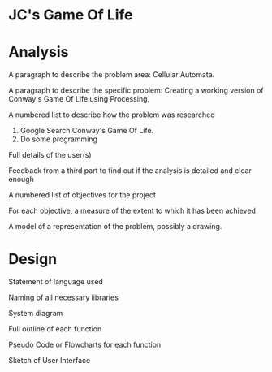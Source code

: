 # JC's Game Of Life

# Analysis
A paragraph to describe the problem area:
Cellular Automata.

A paragraph to describe the specific problem:
Creating a working version of Conway's Game Of Life using Processing.

A numbered list to describe how the problem was researched
1) Google Search Conway's Game Of Life.
2) Do some programming

Full details of the user(s)

Feedback from a third part to find out if the analysis is detailed and clear enough

A numbered list of objectives for the project

For each objective, a measure of the extent to which it has been achieved

A model of a representation of the problem, possibly a drawing.

# Design
Statement of language used

Naming of all necessary libraries

System diagram

Full outline of each function

Pseudo Code or Flowcharts for each function

Sketch of User Interface
